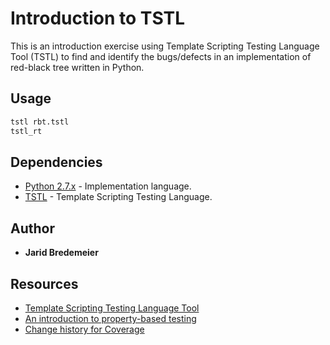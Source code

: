 # Introduction to TSTL
This is an introduction exercise using Template Scripting Testing Language Tool (TSTL) to find and identify the bugs/defects in an implementation of red-black tree written in Python.

## Usage
```python
tstl rbt.tstl
tstl_rt
```
## Dependencies
* [Python 2.7.x](https://www.python.org/) - Implementation language.
* [TSTL](https://github.com/agroce/tstl) - Template Scripting Testing Language.

## Author
* **Jarid Bredemeier**

## Resources
* [Template Scripting Testing Language Tool]
* [An introduction to property-based testing]
* [Change history for Coverage]

[Template Scripting Testing Language Tool]: https://github.com/agroce/tstl
[An introduction to property-based testing]: http://fsharpforfunandprofit.com/posts/property-based-testing/
[Change history for Coverage]: https://coverage.readthedocs.io/en/coverage-4.3.4/changes.html
